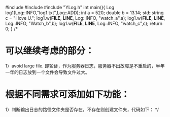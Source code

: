 #include <iostream>
#include <string>
#include "YLog.h"
int main(){
	Log log1(Log::INFO,"log1.txt",Log::ADD);
	int a = 520;
	double b = 13.14;
	std::string c = "I love U.";
	log1.w(__FILE__, __LINE__, Log::INFO, "watch_a",a);
	log1.w(__FILE__, __LINE__, Log::INFO, "Watch_b",b);
	log1.w(__FILE__, __LINE__, Log::INFO, "watch_c",c);
	return 0;
}
/*
# 可以继续考虑的部分：
1）avoid large file.
即轮替，作为服务器日志，服务器不出故障是不重启的，半年一年的日志放到一个文件会导致文件过大。
# 根据不同需求可添加如下功能：
1）判断输出日志的路径文件夹是否存在，不存在则创建文件夹，代码如下：
*/

